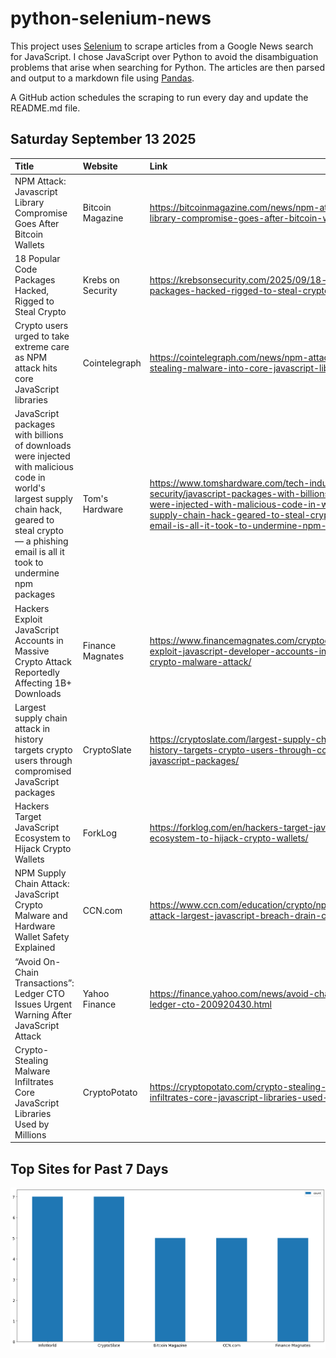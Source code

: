 # python-selenium-news

This project uses [Selenium](https://www.seleniumhq.org/) to scrape articles from a Google News search for JavaScript.
I chose JavaScript over Python to avoid the disambiguation problems that arise when searching for Python.
The articles are then parsed and output to a markdown file using [Pandas](https://pandas.pydata.org/).

A GitHub action schedules the scraping to run every day and update the README.md file.

## Saturday September 13 2025


| Title                                                                                                                                                                                                     | Website           | Link                                                                                                                                                                                                                                                            |
|:----------------------------------------------------------------------------------------------------------------------------------------------------------------------------------------------------------|:------------------|:----------------------------------------------------------------------------------------------------------------------------------------------------------------------------------------------------------------------------------------------------------------|
| NPM Attack: Javascript Library Compromise Goes After Bitcoin Wallets                                                                                                                                      | Bitcoin Magazine  | https://bitcoinmagazine.com/news/npm-attack-javascript-library-compromise-goes-after-bitcoin-wallets                                                                                                                                                            |
| 18 Popular Code Packages Hacked, Rigged to Steal Crypto                                                                                                                                                   | Krebs on Security | https://krebsonsecurity.com/2025/09/18-popular-code-packages-hacked-rigged-to-steal-crypto/                                                                                                                                                                     |
| Crypto users urged to take extreme care as NPM attack hits core JavaScript libraries                                                                                                                      | Cointelegraph     | https://cointelegraph.com/news/npm-attack-crypto-stealing-malware-into-core-javascript-libraries                                                                                                                                                                |
| JavaScript packages with billions of downloads were injected with malicious code in world's largest supply chain hack, geared to steal crypto — a phishing email is all it took to undermine npm packages | Tom's Hardware    | https://www.tomshardware.com/tech-industry/cyber-security/javascript-packages-with-billions-of-downloads-were-injected-with-malicious-code-in-worlds-largest-supply-chain-hack-geared-to-steal-crypto-a-phishing-email-is-all-it-took-to-undermine-npm-packages |
| Hackers Exploit JavaScript Accounts in Massive Crypto Attack Reportedly Affecting 1B+ Downloads                                                                                                           | Finance Magnates  | https://www.financemagnates.com/cryptocurrency/hackers-exploit-javascript-developer-accounts-in-massive-crypto-malware-attack/                                                                                                                                  |
| Largest supply chain attack in history targets crypto users through compromised JavaScript packages                                                                                                       | CryptoSlate       | https://cryptoslate.com/largest-supply-chain-attack-in-history-targets-crypto-users-through-compromised-javascript-packages/                                                                                                                                    |
| Hackers Target JavaScript Ecosystem to Hijack Crypto Wallets                                                                                                                                              | ForkLog           | https://forklog.com/en/hackers-target-javascript-ecosystem-to-hijack-crypto-wallets/                                                                                                                                                                            |
| NPM Supply Chain Attack: JavaScript Crypto Malware and Hardware Wallet Safety Explained                                                                                                                   | CCN.com           | https://www.ccn.com/education/crypto/npm-supply-chain-attack-largest-javascript-breach-drain-crypto-wallet/                                                                                                                                                     |
| “Avoid On-Chain Transactions”: Ledger CTO Issues Urgent Warning After JavaScript Attack                                                                                                                   | Yahoo Finance     | https://finance.yahoo.com/news/avoid-chain-transactions-ledger-cto-200920430.html                                                                                                                                                                               |
| Crypto-Stealing Malware Infiltrates Core JavaScript Libraries Used by Millions                                                                                                                            | CryptoPotato      | https://cryptopotato.com/crypto-stealing-malware-infiltrates-core-javascript-libraries-used-by-millions/?amp                                                                                                                                                    |
## Top Sites for Past 7 Days

![Graph of Top Sites](https://raw.githubusercontent.com/dan-mba/python-selenium-news/main/last-week.png)
